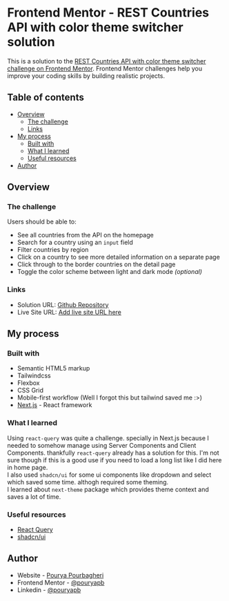 # Frontend Mentor - REST Countries API with color theme switcher solution

This is a solution to the [REST Countries API with color theme switcher challenge on Frontend Mentor](https://www.frontendmentor.io/challenges/rest-countries-api-with-color-theme-switcher-5cacc469fec04111f7b848ca). Frontend Mentor challenges help you improve your coding skills by building realistic projects.

## Table of contents

- [Overview](#overview)
  - [The challenge](#the-challenge)
  - [Links](#links)
- [My process](#my-process)
  - [Built with](#built-with)
  - [What I learned](#what-i-learned)
  - [Useful resources](#useful-resources)
- [Author](#author)

## Overview

### The challenge

Users should be able to:

- See all countries from the API on the homepage
- Search for a country using an `input` field
- Filter countries by region
- Click on a country to see more detailed information on a separate page
- Click through to the border countries on the detail page
- Toggle the color scheme between light and dark mode _(optional)_

### Links

- Solution URL: [Github Repository](https://github.com/pouryapb/fem-where-in-the-world)
- Live Site URL: [Add live site URL here](https://your-live-site-url.com)

## My process

### Built with

- Semantic HTML5 markup
- Tailwindcss
- Flexbox
- CSS Grid
- Mobile-first workflow (Well I forgot this but tailwind saved me :>)
- [Next.js](https://nextjs.org/) - React framework

### What I learned

Using `react-query` was quite a challenge. specially in Next.js because I needed to somehow manage using Server Components and Client Components. thankfully `react-query` already has a solution for this. I'm not sure though if this is a good use if you need to load a long list like I did here in home page.  
I also used `shadcn/ui` for some ui components like dropdown and select which saved some time. althogh required some theming.  
I learned about `next-theme` package which provides theme context and saves a lot of time.

### Useful resources

- [React Query](https://tanstack.com/query/latest/)
- [shadcn/ui](https://ui.shadcn.com/)

## Author

- Website - [Pourya Pourbagheri](https://portfolio-pouryapb.vercel.app/)
- Frontend Mentor - [@pouryapb](https://www.frontendmentor.io/profile/pouryapb)
- Linkedin - [@pouryapb](https://www.linkedin.com/in/pouryapb)
